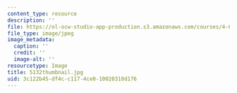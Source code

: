 ```yaml
---
content_type: resource
description: ''
file: https://ol-ocw-studio-app-production.s3.amazonaws.com/courses/4-614-religious-architecture-and-islamic-cultures-fall-2002/3c122b45df4cc1174ce010020310d176_5132thumbnail.jpg
file_type: image/jpeg
image_metadata:
  caption: ''
  credit: ''
  image-alt: ''
resourcetype: Image
title: 5132thumbnail.jpg
uid: 3c122b45-df4c-c117-4ce0-10020310d176
---
```

